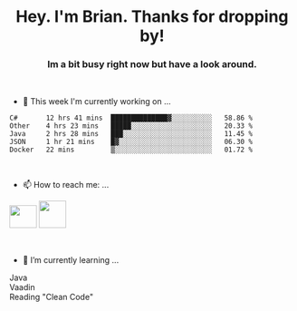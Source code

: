 <H1 align="center">Hey. I'm Brian. Thanks for dropping by!</H1>
<H3 align="center">Im a bit busy right now but have a look around.</H3>
<br/>

- 🔭 This week I'm currently working on ...
<!--START_SECTION:waka-->
```text
C#       12 hrs 41 mins  ██████████████▓░░░░░░░░░░   58.86 % 
Other    4 hrs 23 mins   █████░░░░░░░░░░░░░░░░░░░░   20.33 % 
Java     2 hrs 28 mins   ███░░░░░░░░░░░░░░░░░░░░░░   11.45 % 
JSON     1 hr 21 mins    █▓░░░░░░░░░░░░░░░░░░░░░░░   06.30 % 
Docker   22 mins         ▒░░░░░░░░░░░░░░░░░░░░░░░░   01.72 % 
```
<!--END_SECTION:waka-->
<br/>

- 📫 How to reach me: ...
<p>
  <a href="https://www.linkedin.com/in/brian-appleton/"><img width="48" height="40" src="https://github.com/appleton6509/appleton6509/blob/main/linkedin.png?raw=true"></a>
    <a href="https://github.com/appleton6509"><img width="48" height="48" src="https://github.com/appleton6509/appleton6509/blob/main/github.png?raw=true"></a>
</p>
<br/>

- 🌱 I’m currently learning ...
<p>
Java<br/> 
Vaadin<br/>
Reading "Clean Code"<br/>
</p>


<!--
**appleton6509/appleton6509** is a ✨ _special_ ✨ repository because its `README.md` (this file) appears on your GitHub profile.

